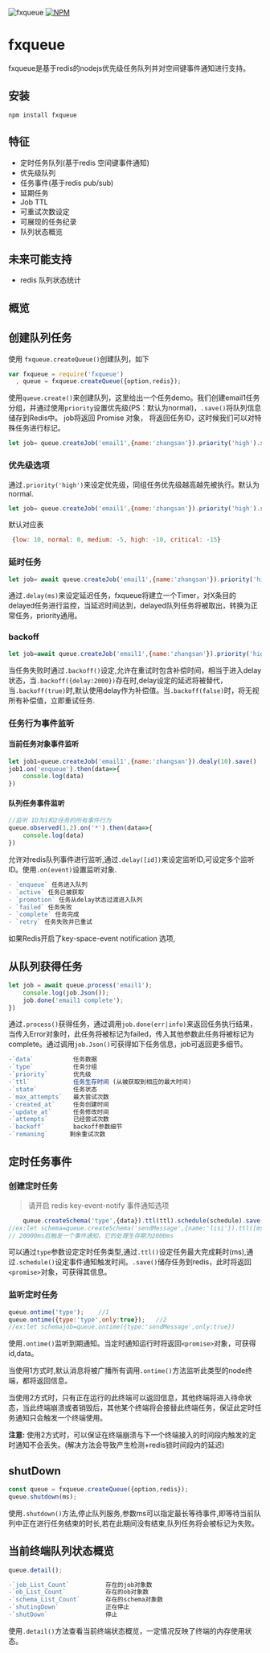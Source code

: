 
![fxqueue](http://7mnlvi.com1.z0.glb.clouddn.com/fxqueue.png?imageView/2/w/600)
[![NPM](https://nodei.co/npm/fxqueue.png?downloads=true&downloadRank=true&stars=true)](https://nodei.co/npm/fxqueue/)
# fxqueue

fxqueue是基于redis的nodejs优先级任务队列并对空间键事件通知进行支持。

## 安装

`npm install fxqueue `

## 特征 
- 定时任务队列(基于redis 空间键事件通知)
- 优先级队列
- 任务事件(基于redis pub/sub)
- 延期任务
- Job TTL
- 可重试次数设定
- 可展现的任务纪录
- 队列状态概览

## 未来可能支持

- redis 队列状态统计

## 概览


## 创建队列任务

使用 `fxqueue.createQueue()`创建队列，如下

```js
var fxqueue = require('fxqueue')
  , queue = fxqueue.createQueue({option,redis});
```

使用`queue.create()`来创建队列，这里给出一个任务demo。我们创建email1任务分组，并通过使用`priority`设置优先级(PS：默认为normal)，`.save()`将队列信息储存到Redis中。 job将返回 Promise 对象， 将返回任务ID，这时候我们可以对特殊任务进行标记。

```js 
let job= queue.createJob('email1',{name:'zhangsan'}).priority('high').save()
```
### 优先级选项

通过`.priority('high')`来设定优先级，同组任务优先级越高越先被执行。默认为normal.

```js
let job= queue.createJob('email1',{name:'zhangsan'}).priority('high').save()
```
默认对应表

```js
 {low: 10, normal: 0, medium: -5, high: -10, critical: -15}
```

### 延时任务

```js
let job= await queue.createJob('email1',{name:'zhangsan'}).priority('high').delay(1000).save()
```
通过`.delay(ms)`来设定延迟任务，fxqueue将建立一个Timer，对X条目的delayed任务进行监控，当延迟时间达到，delayed队列任务将被取出，转换为正常任务，priority通用。

### backoff
```js
let job=await queue.createJob('email1',{name:'zhangsan'}).priority('high').delay(1000).backoff({delay:2000}).save()
```
当任务失败时通过`.backoff()`设定,允许在重试时包含补偿时间，相当于进入delay状态，当`.backoff({delay:2000})`存在时,delay设定的延迟将被替代，当`.backoff(true)`时,默认使用delay作为补偿值。当`.backoff(false)`时，将无视所有补偿值，立即重试任务.

### 任务行为事件监听

#### 当前任务对象事件监听
```js
let job1=queue.createJob('email1',{name:'zhangsan'}).dealy(10).save()
job1.on('enqueue').then(data=>{
    console.log(data)
})
```

#### 队列任务事件监听
```js
//监听 ID为1和2任务的所有事件行为
queue.observed(1,2).on('*').then(data=>{
    console.log(data)
})
```

允许对redis队列事件进行监听,通过`.delay([id])`来设定监听ID,可设定多个监听ID。使用`.on(event)`设置监听对象.
```js
- `enqueue` 任务进入队列
- `active` 任务已被获取
- `promotion` 任务从delay状态过渡进入队列
- `failed` 任务失败
- `complete` 任务完成
- `retry` 任务失败并已重试
```

如果Redis开启了key-space-event notification 选项,

## 从队列获得任务
```js
let job = await queue.process('email1');
    console.log(job.Json());
    job.done('email1 complete');
})
```
通过`.process()`获得任务，通过调用`job.done(err|info)`来返回任务执行结果，当传入Error对象时，此任务将被标记为failed，传入其他参数此任务将被标记为complete。通过调用`job.Json()`可获得如下任务信息，job可返回更多细节。
```js
-`data`           任务数据
-`type`           任务分组
-`priority`       优先级
-`ttl`            任务生存时间 (从被获取到相应的最大时间)
-`state`          任务状态
-`max_attempts`   最大尝试次数
-`created_at`     任务创建时间
-`update_at`      任务修改时间
-`attempts`       已经尝试次数
-`backoff`        backoff参数细节
-`remaning`      剩余重试次数
```

## 定时任务事件
### 创建定时任务
> 请开启  redis key-event-notify 事件通知选项 

```js
    queue.createSchema('type',{data}).ttl(ttl).schedule(schedule).save()
//ex:let schema=queue.createSchema('sendMessage',{name:'lisi'}).ttl([ms]).schedule([Date/ms]).save()
// 20000ms后触发一个事件通知，它的处理生存期为2000ms
```
可以通过`type`参数设定定时任务类型,通过`.ttl()`设定任务最大完成耗时(ms),通过`.schedule()`设定事件通知触发时间。`.save()`储存任务到redis，此时将返回`<promise>`对象，可获得其信息。

### 监听定时任务
```js
queue.ontime('type');    //1
queue.ontime({type:'type',only:true});   //2
//ex:let schemajob=queue.ontime({type:'sendMessage',only:true})
```

使用`.ontime()`监听到期通知。当定时通知运行时将返回`<promise>`对象，可获得id,data。

当使用1方式时,默认消息将被广播所有调用`.ontime()`方法监听此类型的node终端，都将返回信息。

当使用2方式时，只有正在运行的此终端可以返回信息，其他终端将进入待命状态，当此终端崩溃或者销毁后，其他某个终端将会接替此终端任务，保证此定时任务通知只会触发一个终端使用。  

**注意:** 使用2方式时，可以保证在终端崩溃与下一个终端接入的时间段内触发的定时通知不会丢失。(解决方法会导致产生检测+redis锁时间段内的延迟)


## shutDown
```js
const queue = fxqueue.createQueue({option,redis});
queue.shutdown(ms);
```
使用`.shutdown()`方法,停止队列服务,参数ms可以指定最长等待事件,即等待当前队列中正在进行任务结束的时长,若在此期间没有结束,队列任务将会被标记为失败。

## 当前终端队列状态概览
```js
queue.detail();
```
```js
-`job_List_Count`          存在的job对象数
-`ob_List_Count`           存在的ob对象数
-`schema_List_Count`       存在的schema对象数
-`shutingDown`             正在停止
-`shutDown`                停止
```
使用`.detail()`方法查看当前终端状态概览，一定情况反映了终端的内存使用状态。